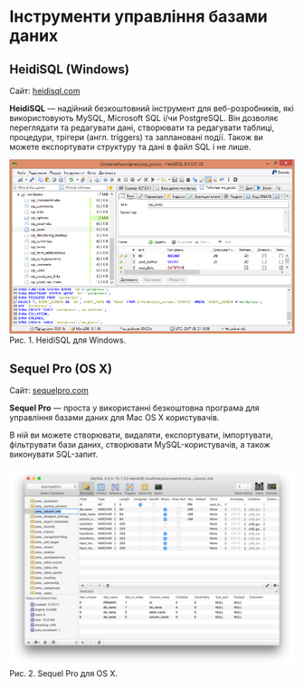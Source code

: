 # Інструменти управління базами даних

## HeidiSQL (Windows)

Сайт: [heidisql.com](https://www.heidisql.com/)

**HeidiSQL** — надійний безкоштовний інструмент для веб-розробників, які використовують MySQL, Microsoft SQL і/чи PostgreSQL. Він дозволяє переглядати та редагувати дані, створювати та редагувати таблиці, процедури, трігери (англ. triggers) та заплановані події. Також ви можете експортувати структуру та дані в файл SQL і не лише.

![HeidiSQL для Windows](/mysql/heidisql.png)
Рис. 1. HeidiSQL для Windows.

## Sequel Pro (OS X)

Сайт: [sequelpro.com](https://www.sequelpro.com/)

**Sequel Pro** — проста у використанні безкоштовна програма для управління базами даних для Mac OS X користувачів.

В ній ви можете створювати, видаляти, експортувати, імпортувати, фільтрувати бази даних, створювати MySQL-користувачів, а також виконувати SQL-запит.

![Sequel Pro для OS X](/mysql/sequel_pro.png)
Рис. 2. Sequel Pro для OS X.